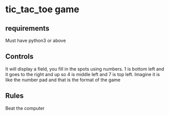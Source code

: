 # tic_tac_toe game

## requirements

Must have python3 or above

## Controls

It will display a field, you fill in the spots using numbers.
1 is bottom left and it goes to the right and up so 4 is middle left and
7 is top left. Imagine it is like the number pad and that is the format of the game

## Rules

Beat the computer

